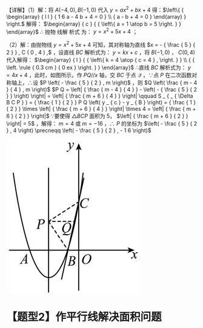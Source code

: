 【详解】（1）解：将 $A ( - 4 , 0 ) , B ( - 1 , 0 )$ 代入 $y = a x ^ { 2 } + b x + 4$ 得：$\left\{ { \begin{array} { l l } { 1 6 a - 4 b + 4 = 0 } \\ { a - b + 4 = 0 } \end{array} } \right.$ 解得： $\begin{array} { c } { { \left\{ a = 1 \atop b = 5 \right. } }  \end{array}$ ∴ 抛物 线解 析式 为： $y = x ^ { 2 } + 5 x + 4$ ；

（2）解：由抛物线 $y = x ^ { 2 } + 5 x + 4$ 可知，其对称轴为直线 $x = - { \frac { 5 } { 2 } } , C ( 0 , 4 ) ,$ ，设直线 $B C$ 解析式为： $y = k x + c$ ，将 $B \left( - 1 , 0 \right)$ ， $C ( 0 , 4 )$ 代入解得： $\begin{array} { l } { { \left\{ k = 4 \atop { c = 4 } , \right. } }  \\ { { \left. \rule { 0.3 cm } { 0 ex } \right. } } \end{array}$ ∴直线 $B C$ 解析式为： $y = 4 x + 4$ ，此时，如图所示，作 $P Q / / x$ 轴，交 $B C$ 于点 $\mathcal { Q }$ ，∵点 $P$ 在二次函数对称轴上，∴设 $P \left( - \frac { 5 } { 2 } , m \right)$ ，则 $Q \left( \frac { m - 4 } { 4 } , m \right)$ $P Q = \left| { \frac { m - 4 } { 4 } } - \left( - { \frac { 5 } { 2 } } \right) \right| = \left| { \frac { m + 6 } { 4 } } \right| \qquad S _ { _ { \Delta B C P } } = { \frac { 1 } { 2 } } P Q \left( y _ { c } - y _ { B } \right) = { \frac { 1 } { 2 } } \times \left| { \frac { m + 6 } { 4 } } \right| \times 4 = \left| { \frac { m + 6 } { 2 } } \right|$ ∵要使得 ${ \triangle B C P }$ 面积为 5， $\left| { \frac { m + 6 } { 2 } } \right| = 5$ ，解得： $m = 4$ 或 $m = - 1 6$ ，∴ $P$ 的坐标为 $\left( - \frac { 5 } { 2 } , 4 \right) \precneqq \left( - \frac { 5 } { 2 } , - 1 6 \right)$

![](<../../qs_image_DB/专题3-3_二次函数面积定值、比例问题以及米勒角问题（解析版）_/13405542c7697a27b4af01fdfa1fe8c7192f1624166919ef20bc4ed06acac94d.jpg>)

# 【题型2】作平行线解决面积问题
